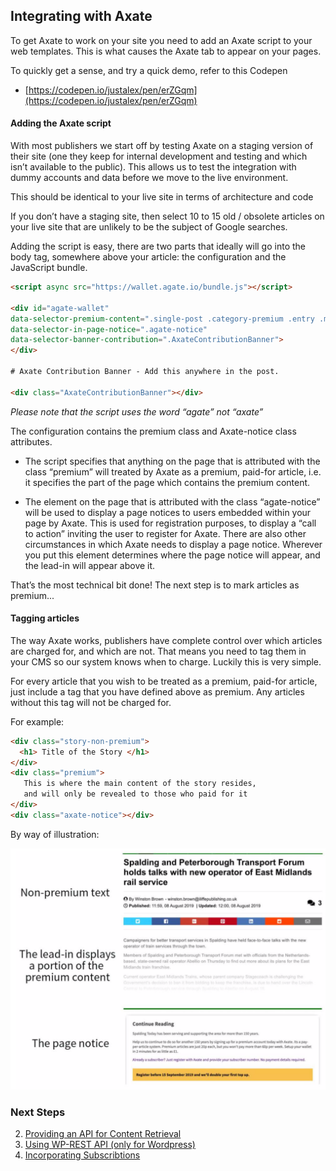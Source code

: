 ## Integrating with Axate

To get Axate to work on your site you need to add an Axate script to your web templates. This is what causes the Axate tab to appear on your pages.

To quickly get a sense, and try a quick demo, refer to this Codepen

* [https://codepen.io/justalex/pen/erZGqm](https://codepen.io/justalex/pen/erZGqm)

#### Adding the Axate script

With most publishers we start off by testing Axate on a staging version of their site (one they keep for internal development and testing and which isn’t available to the public). This allows us to test the integration with dummy accounts and data before we move to the live environment.  

This should be identical to your live site in terms of architecture and code

If you don’t have a staging site, then select 10 to 15 old / obsolete articles on your live site that are unlikely to be the subject of Google searches.

Adding the script is easy, there are two parts that ideally will go into the body tag, somewhere above your article: the configuration and the JavaScript bundle.  

```html
<script async src="https://wallet.agate.io/bundle.js"></script>

<div id="agate-wallet" 
data-selector-premium-content=".single-post .category-premium .entry .main-post-content " 
data-selector-in-page-notice=".agate-notice" 
data-selector-banner-contribution=".AxateContributionBanner">
</div>

# Axate Contribution Banner - Add this anywhere in the post. 

<div class="AxateContributionBanner"></div>


```
*Please note that the script uses the word “agate” not “axate”*


The configuration contains the premium class and Axate-notice class attributes.

* The script specifies that anything on the page that is attributed with the class “premium” will treated by Axate as a premium, paid-for article, i.e. it specifies the part of the page which contains the premium content.

* The element on the page that is attributed with the class “agate-notice” will be used to display a page notices to users embedded within your page by Axate. This is used for registration purposes, to display a “call to action” inviting the user to register for Axate. There are also other circumstances in which Axate needs to display a page notice. Wherever you put this element determines where the page notice will appear, and the lead-in will appear above it.

That’s the most technical bit done! The next step is to mark articles as premium...

#### Tagging articles

The way Axate works, publishers have complete control over which articles are charged for, and which are not. That means you need to tag them in your CMS so our system knows when to charge. Luckily this is very simple.

For every article that you wish to be treated as a premium, paid-for article, just include a tag that you have defined above as premium. Any articles without this tag will not be charged for.

For example:  

```html
<div class="story-non-premium">
  <h1> Title of the Story </h1>
</div>
<div class="premium"> 
   This is where the main content of the story resides,
   and will only be revealed to those who paid for it 
</div>
<div class="axate-notice"></div>
```

By way of illustration:

![Image of Axate Page Notice](../.assets/images/axate-page-notice.png)



### Next Steps

2. [Providing an API for Content Retrieval](./content-api.md)
3. [Using WP-REST API (only for Wordpress)](./wordpress-api.md)
4. [Incorporating Subscribtions](./subscriptions-api.md)
